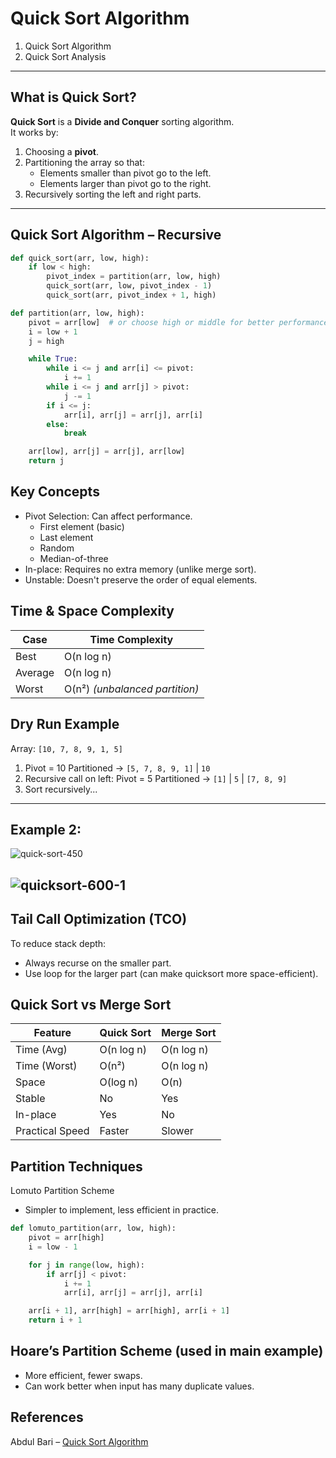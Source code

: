 # Quick Sort Algorithm

1. Quick Sort Algorithm  
2. Quick Sort Analysis

---

## What is Quick Sort?

**Quick Sort** is a **Divide and Conquer** sorting algorithm.  
It works by:
1. Choosing a **pivot**.
2. Partitioning the array so that:
   - Elements smaller than pivot go to the left.
   - Elements larger than pivot go to the right.
3. Recursively sorting the left and right parts.

---

## Quick Sort Algorithm – Recursive

```python
def quick_sort(arr, low, high):
    if low < high:
        pivot_index = partition(arr, low, high)
        quick_sort(arr, low, pivot_index - 1)
        quick_sort(arr, pivot_index + 1, high)

def partition(arr, low, high):
    pivot = arr[low]  # or choose high or middle for better performance
    i = low + 1
    j = high

    while True:
        while i <= j and arr[i] <= pivot:
            i += 1
        while i <= j and arr[j] > pivot:
            j -= 1
        if i <= j:
            arr[i], arr[j] = arr[j], arr[i]
        else:
            break

    arr[low], arr[j] = arr[j], arr[low]
    return j
```

## Key Concepts
- Pivot Selection: Can affect performance.
  - First element (basic)
  - Last element
  - Random
  - Median-of-three
- In-place: Requires no extra memory (unlike merge sort).
- Unstable: Doesn't preserve the order of equal elements.

## Time & Space Complexity
| Case    | Time Complexity                |
| ------- | ------------------------------ |
| Best    | O(n log n)                     |
| Average | O(n log n)                     |
| Worst   | O(n²) *(unbalanced partition)* |

## Dry Run Example
Array: `[10, 7, 8, 9, 1, 5]`
1. Pivot = 10
   Partitioned → `[5, 7, 8, 9, 1]` | `10`
2. Recursive call on left:
   Pivot = 5
  Partitioned → `[1]` | `5` | `[7, 8, 9]`
3. Sort recursively...

---
## Example 2:

![quick-sort-450](https://github.com/user-attachments/assets/142b8ba9-d4de-46ee-b504-6c11c981c5cb)

![quicksort-600-1](https://github.com/user-attachments/assets/d2da1aca-e76c-4a9f-939c-6859eb36af02)
---
## Tail Call Optimization (TCO)

To reduce stack depth:
- Always recurse on the smaller part.
- Use loop for the larger part (can make quicksort more space-efficient).


## Quick Sort vs Merge Sort
| Feature         | Quick Sort | Merge Sort |
| --------------- | ---------- | ---------- |
| Time (Avg)      | O(n log n) | O(n log n) |
| Time (Worst)    | O(n²)      | O(n log n) |
| Space           | O(log n)   | O(n)       |
| Stable          |  No       | Yes      |
| In-place        |  Yes      |  No       |
| Practical Speed |  Faster   |  Slower   |

## Partition Techniques
Lomuto Partition Scheme
- Simpler to implement, less efficient in practice.
```python
def lomuto_partition(arr, low, high):
    pivot = arr[high]
    i = low - 1

    for j in range(low, high):
        if arr[j] < pivot:
            i += 1
            arr[i], arr[j] = arr[j], arr[i]

    arr[i + 1], arr[high] = arr[high], arr[i + 1]
    return i + 1
```
## Hoare’s Partition Scheme (used in main example)
- More efficient, fewer swaps.
- Can work better when input has many duplicate values.

## References
Abdul Bari – [Quick Sort Algorithm](https://www.youtube.com/watch?v=7h1s2SojIRw&list=PLDN4rrl48XKpZkf03iYFl-O29szjTrs_O&index=36&ab_channel=AbdulBari)

